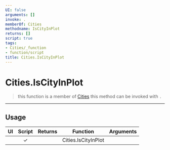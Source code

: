```yaml
---
UI: false
arguments: []
invoke: .
memberOf: Cities
methodname: IsCityInPlot
returns: []
script: true
tags:
- Cities/_function
- function/script
title: Cities.IsCityInPlot
---
```

# Cities.IsCityInPlot
> this function is a member of [Cities](civ-6/lua/Cities.md)
> this method can be invoked with `.`
-----
## Usage
|  UI | Script | Returns | Function | Arguments |
|:---:|:------:|-------:|:--------:|:---------|
| |✓||Cities.IsCityInPlot||
